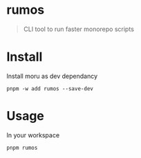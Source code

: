 # rumos

> CLI tool to run faster monorepo scripts

# Install

Install moru as dev dependancy

`pnpm -w add rumos --save-dev`


# Usage

In your workspace

`pnpm rumos`